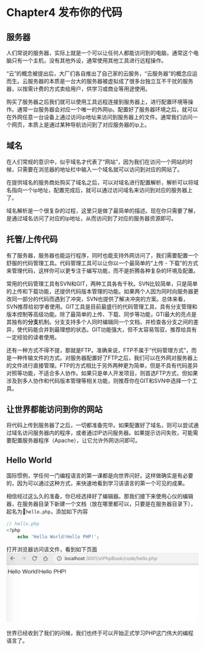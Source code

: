 # Chapter4 发布你的代码
## 服务器
人们常说的服务器，实际上就是一个可以让任何人都能访问到的电脑，通常这个电脑只有一个主机，没有其他外设，通常使用其他工具进行远程操作。

“云”的概念被提出后，大厂们各自推出了自己家的云服务，“云服务器”的概念应运而生。云服务器的本质是一台大的服务器被虚拟成了很多台独立互不干扰的服务器，以按需计费的方式卖给用户，供学习或商业等用途使用。

购买了服务器之后我们就可以使用工具远程连接到服务器上，进行配置环境等操作。通常一台服务器会对应一个唯一的外网ip。配置好了服务器环境之后，就可以在外网任意一台设备上通过访问ip地址来访问到服务器上的文件。通常我们访问一个网页，本质上是通过某种导航访问到了对应服务器的ip上。

## 域名
在人们常规的意识中，似乎域名才代表了“网站”，因为我们在访问一个网站的时候，只需要在浏览器的地址栏中输入一个域名就可以访问到对应的网站了。

在提供域名的服务商处购买了域名之后，可以对域名进行配置解析，解析可以将域名指向一个ip地址，配置完成后，就可以通过访问域名来访问到对应的服务器上了。

域名解析是一个很复杂的过程，这里只是做了最简单的描述。现在你只需要了解，是通过域名访问了对应的ip地址，从而访问到了对应的服务器资源即可。

## 托管/上传代码
有了服务器，服务器也能运行程序，同时也能支持外网访问了，我们需要配置一个舒服的代码管理工具。代码管理工具可以让你以一个最简单的“上传 - 下载”的方式来管理代码，这样你可以更专注于编写功能，而不是折腾各种复杂的环境及配置。

常用的代码管理工具有SVN和GIT，两种工具各有千秋。SVN比较简单，只是简单的上传和下载功能，还提供代码版本管理的功能。如果两个人因为同时向服务器更改同一部分的代码而遇到了冲突，SVN也提供了解决冲突的方案。总体来看，SVN推荐给初学者使用。GIT工具是目前最盛行的代码管理工具，具有分支管理和版本控制等高级功能。除了最简单的上传、下载、同步等功能，GTI最大的亮点是其独有的**分支**机制。分支支持多个人同时编辑同一个文档，并检查各分支之间的差异，使代码能合并到最理想的状态。GIT功能强大，但不太容易驾驭，推荐给具有一定经验的读者使用。

还有一种方式不得不提，那就是FTP。准确来说，FTP不属于“代码管理方式”，而是一种传输文件的方式。对服务器配置好了FTP之后，我们可以在外网对服务器上的文件进行直接管理。FTP的方式相比于另外两种更为简单，但是不具有代码差异对照等功能，不适合多人协作。如果只是单人开发项目，则首选FTP方式，但如果涉及到多人协作和代码版本管理等相关功能，则推荐你在GIT和SVN中选择一个工具。

## 让世界都能访问到你的网站
将代码上传到服务器了之后，一切都准备完毕。如果配置好了域名，则可以尝试通过域名访问服务器内的程序，或者通过IP访问服务器。如果提示访问失败，可能需要配置服务器程序（Apache），让它允许外网访问即可。

## Hello World
国际惯例，学任何一门编程语言的第一课都是向世界问好。这样做确实是有必要的，因为可以通过这种方式，来快速地看到学习该语言的第一个可见的成果。

相信经过这么久的准备，你已经选择好了编辑器。那我们接下来使用心仪的编辑器，在服务器目录下新建一个文档（放在哪里都可以，只要是在服务器目录下），起名为`hello.php`，添加如下内容

```php
// hello.php
<?php
	echo 'Hello World!Hello PHP!';
```

打开浏览器访问该文件，看到如下页面
![](/pic/1-3-7.png)

世界已经收到了我们的问候，我们也终于可以开始正式学习PHP这门伟大的编程语言了。
